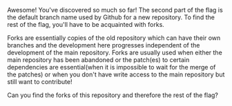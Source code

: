 Awesome! You've discovered so much so far! The second part of the flag is the default branch name used by Github for a new repository.
To find the rest of the flag, you'll have to be acquainted with forks.

Forks are essentially copies of the old repository which can have their own branches and the development here
progresses independent of the development of the main repository. Forks are usually used when either the main repository
has been abandoned or the patch(es) to certain dependencies are essential(when it is impossible to wait for
the merge of the patches) or when you don't have write access to the main repository but still want to contribute!

Can you find the forks of this repository and therefore the rest of the flag?
